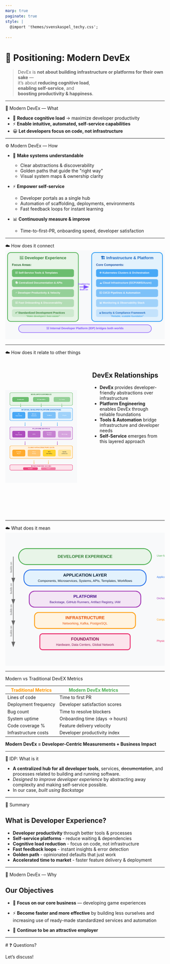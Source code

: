 ```yaml
---
marp: true
paginate: true
style: |
  @import 'themes/svenskaspel_techy.css';

---
```


<!-- _class: lead -->

# 🎯 Positioning: Modern DevEx

> DevEx is **not about building infrastructure or platforms for their own sake** —  
> it’s about **reducing cognitive load**,  
> **enabling self-service**, and  
> **boosting productivity & happiness**.

<!--
Vision:

  - Emphasize this is a **vision statement**, not just a definition.  
  - Call out that infra/platform can exist, but they are only **means to an end**.
-->

---
<div class="slide-header">🚀 Modern DevEx — What</div>

<div class="content-area">

- 🧠 **Reduce cognitive load** → maximize developer productivity  
- ⚡ **Enable intuitive, automated, self-service capabilities**  
- 😀 **Let developers focus on code, not infrastructure** 

</div>

---
<div class="slide-header">⚙️ Modern DevEx — How</div>

<div class="content-area">

- 🧩 **Make systems understandable**  
  - Clear abstractions & discoverability  
  - Golden paths that guide the "right way"  
  - Visual system maps & ownership clarity  

- ⚡ **Empower self-service**  
  - Developer portals as a single hub  
  - Automation of scaffolding, deployments, environments  
  - Fast feedback loops for instant learning  

- 📊 **Continuously measure & improve**  
  - Time-to-first-PR, onboarding speed, developer satisfaction  

</div>  

---

<div class="slide-header">☁️ How does it connect</div>

<div class="content-area">

<img src="diagrams/devex_vs_infra_slide.svg" class="slide-image" alt="DevEx vs Infrastructure Relationship" />

</div>

---

<div class="slide-header">☁️ How does it relate to other things</div>

<div class="content-area">

<div style="display: flex; align-items: flex-start; gap: 2rem; height: 500px; width: 100%;">
  <div style="flex: 0 0 45%; display: flex; align-items: center; justify-content: center; height: 100%;">
    <img src="diagrams/devex_vs_infra_clean.svg" alt="DevEx vs Infrastructure Clean View" style="width: 100%; height: auto; max-height: 480px; object-fit: contain;" />
  </div>
  <div style="flex: 1; padding: 1rem; height: 100%; overflow: hidden;">

## DevEx Relationships

<ul>
<li><strong>DevEx</strong> provides developer-friendly abstractions over infrastructure</li>
<li><strong>Platform Engineering</strong> enables DevEx through reliable foundations</li>
<li><strong>Tools & Automation</strong> bridge infrastructure and developer needs</li>
<li><strong>Self-Service</strong> emerges from this layered approach</li>
</ul>

  </div>
</div>

</div>

---

<div class="slide-header">☁️ What does it mean</div>

<div class="content-area">

<img src="diagrams/devex_hamburger.svg" class="slide-image" alt="DevEx Architecture Layers" />

</div>

---

<div class="slide-header">Modern vs Traditional DevEX Metrics</div>

<div class="content-area">

| <span style="color: #FF9800;">**Traditional Metrics**</span> | <span style="color: #4CAF50;">**Modern DevEx Metrics**</span> |
|------------------------|---------------------------|
| Lines of code | Time to first PR |
| Deployment frequency | Developer satisfaction scores |
| Bug count | Time to resolve blockers |
| System uptime | Onboarding time (days → hours) |
| Code coverage % | Feature delivery velocity |
| Infrastructure costs | Developer productivity index |

**Modern DevEx = Developer-Centric Measurements + Business Impact**

</div>

---

<div class="slide-header">🎯 IDP: What is it</div>

<div class="content-area">

- **A centralized hub for all developer tools**, services, ~~documentation~~, and processes related to building and running software.
- *Designed to improve developer experience* by abstracting away complexity and making self-service possible.
- In our case, *built using Backstage*

</div>

---

<div class="slide-header">📝 Summary</div>

<div class="content-area">

## What is Developer Experience?

<ul>
<li><strong>Developer productivity</strong> through better tools & processes</li>
<li><strong>Self-service platforms</strong> - reduce waiting & dependencies</li>
<li><strong>Cognitive load reduction</strong> - focus on code, not infrastructure</li>
<li><strong>Fast feedback loops</strong> - instant insights & error detection</li>
<li><strong>Golden path</strong> - opinionated defaults that just work</li>
<li><strong>Accelerated time to market</strong> - faster feature delivery & deployment</li>
</ul>

</div>

---
<div class="slide-header">🎯 Modern DevEx — Why</div>

<div class="content-area">

## Our Objectives

- 🚀 **Focus on our core business** — developing game experiences  

- ⚡ **Become faster and more effective** by building less ourselves and increasing use of ready-made standardized services and automation  

- 💖 **Continue to be an attractive employer**  

</div>  

---
<!-- _class: invert -->
<div class="slide-header">
# ❓ Questions?
</div>

Let’s discuss!
